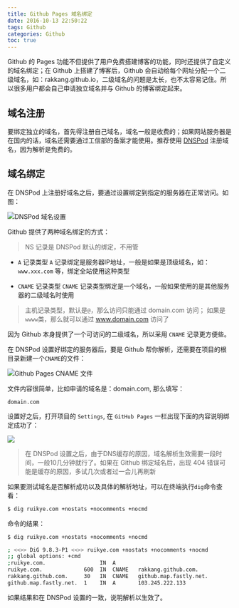 ```yaml
---
title: Github Pages 域名绑定
date: 2016-10-13 22:50:22
tags: Github
categories: Github
toc: true
---
```

Github 的 Pages 功能不但提供了用户免费搭建博客的功能，同时还提供了自定义的域名绑定；在 Github 上搭建了博客后，Github 会自动给每个网址分配一个二级域名，如：rakkang.github.io，二级域名的问题是太长，也不太容易记住。所以很多用户都会自己申请独立域名并与 Github 的博客绑定起来。

## 域名注册

要绑定独立的域名，首先得注册自己域名，域名一般是收费的；如果网站服务器是在国内的话，域名还需要通过工信部的备案才能使用。推荐使用 [DNSPod](http://dnspod.cn) 注册域名，因为解析是免费的。

<!-- more -->

## 域名绑定

在 DNSPod 上注册好域名之后，要通过设置绑定到指定的服务器在正常访问。如图：

![DNSPod 域名设置](/img/dnspod.png)

Github 提供了两种域名绑定的方式：
>NS 记录是 DNSPod 默认的绑定，不用管

- `A` 记录类型
  `A` 记录绑定是服务器IP地址，一般是如果是顶级域名，如：`www.xxx.com` 等，绑定全站使用这种类型

- `CNAME` 记录类型
  `CNAME` 记录类型绑定是一个域名，一般如果使用的是其他服务器的二级域名时使用

>主机记录类型，默认是`@`，那么访问只能通过 domain.com 访问；
>如果是`wwww`类，那么就可以通过 www.domain.com 访问了

因为 Github 本身提供了一个可访问的二级域名，所以采用 `CNAME` 记录更方便些。

在 DNSPod 设置好绑定的服务器后，要是 Github 帮你解析，还需要在项目的根目录新建一个`CNAME`的文件：

![Github Pages CNAME 文件](/img/github_blog.png)

文件内容很简单，比如申请的域名是：domain.com, 那么填写：
````
domain.com
````
设置好之后，打开项目的 `Settings`, 在 `GitHub Pages` 一栏出现下面的内容说明绑定成功了：

![](/img/github_domain.png)

>在 DNSPod 设置之后，由于DNS缓存的原因，域名解析生效需要一段时间，一般10几分钟就行了。如果在 Github 绑定域名后，出现 404 错误可能是缓存的原因，多试几次或者过一会儿再刷新

如果要测试域名是否解析成功以及具体的解析地址，可以在终端执行`dig`命令查看：
````sh
$ dig ruikye.com +nostats +nocomments +nocmd
````
命令的结果：
````sh
$ dig ruikye.com +nostats +nocomments +nocmd

; <<>> DiG 9.8.3-P1 <<>> ruikye.com +nostats +nocomments +nocmd
;; global options: +cmd
;ruikye.com.                 IN  A
ruikye.com.             600  IN  CNAME   rakkang.github.com.
rakkang.github.com.     30   IN  CNAME   github.map.fastly.net.
github.map.fastly.net.  1    IN  A       103.245.222.133
````
如果结果和在 DNSPod 设置的一致，说明解析以生效了。
